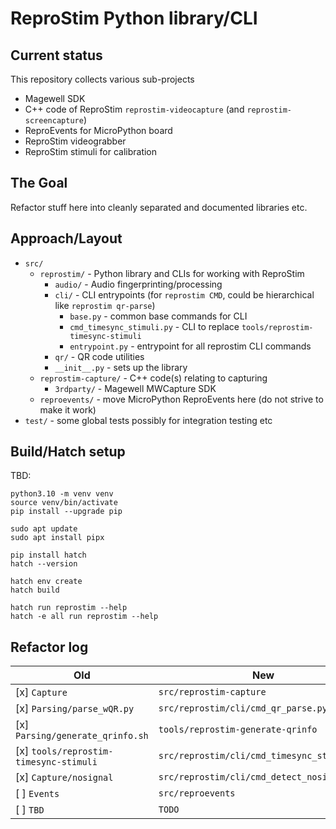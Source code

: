 # ReproStim Python library/CLI

## Current status

This repository collects various sub-projects

- Magewell SDK
- C++ code of ReproStim `reprostim-videocapture` (and `reprostim-screencapture`)
- ReproEvents for MicroPython board
- ReproStim videograbber
- ReproStim stimuli for calibration

## The Goal

Refactor stuff here into cleanly separated and documented libraries etc.

## Approach/Layout

- `src/`
  - `reprostim/` - Python library and CLIs for working with ReproStim
    - `audio/` - Audio fingerprinting/processing
    - `cli/` - CLI entrypoints (for `reprostim CMD`, could be hierarchical like `reprostim qr-parse`)
      - `base.py` - common base commands for CLI
      - `cmd_timesync_stimuli.py` - CLI to replace `tools/reprostim-timesync-stimuli`
      - `entrypoint.py` - entrypoint for all reprostim CLI commands
    - `qr/` - QR code utilities
    - `__init__.py` - sets up the library
  - `reprostim-capture/` - C++ code(s) relating to capturing
    - `3rdparty/` - Magewell MWCapture SDK
  - `reproevents/` - move MicroPython ReproEvents here (do not strive to make it work)
- `test/` - some global tests possibly for integration testing etc

## Build/Hatch setup

TBD:
```shell
python3.10 -m venv venv
source venv/bin/activate
pip install --upgrade pip

sudo apt update
sudo apt install pipx

pip install hatch
hatch --version

hatch env create
hatch build

hatch run reprostim --help
hatch -e all run reprostim --help

```

## Refactor log

| Old                                    | New                                         |
|----------------------------------------|---------------------------------------------|
| [x] `Capture`                          | `src/reprostim-capture`                     |
| [x] `Parsing/parse_wQR.py`             | `src/reprostim/cli/cmd_qr_parse.py`         |
| [x] `Parsing/generate_qrinfo.sh`       | `tools/reprostim-generate-qrinfo`           |
| [x] `tools/reprostim-timesync-stimuli` | `src/reprostim/cli/cmd_timesync_stimuli.py` |
| [x] `Capture/nosignal`                 | `src/reprostim/cli/cmd_detect_nosignal.py`  |
| [ ] `Events`                           | `src/reproevents`                           |
| [ ] `TBD`                              | `TODO`                                      |
